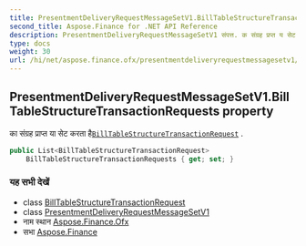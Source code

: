 ```yaml
---
title: PresentmentDeliveryRequestMessageSetV1.BillTableStructureTransactionRequests
second_title: Aspose.Finance for .NET API Reference
description: PresentmentDeliveryRequestMessageSetV1 संपत्त. क संग्रह प्रप्त य सेट करत हैBillTableStructureTransactionRequest .
type: docs
weight: 30
url: /hi/net/aspose.finance.ofx/presentmentdeliveryrequestmessagesetv1/billtablestructuretransactionrequests/
---
```

## PresentmentDeliveryRequestMessageSetV1.BillTableStructureTransactionRequests property

का संग्रह प्राप्त या सेट करता है[`BillTableStructureTransactionRequest`](../../../aspose.finance.ofx.billerdelivery/billtablestructuretransactionrequest/) .

```csharp
public List<BillTableStructureTransactionRequest> 
    BillTableStructureTransactionRequests { get; set; }
```

### यह सभी देखें

* class [BillTableStructureTransactionRequest](../../../aspose.finance.ofx.billerdelivery/billtablestructuretransactionrequest/)
* class [PresentmentDeliveryRequestMessageSetV1](../)
* नाम स्थान [Aspose.Finance.Ofx](../../presentmentdeliveryrequestmessagesetv1/)
* सभा [Aspose.Finance](../../../)


